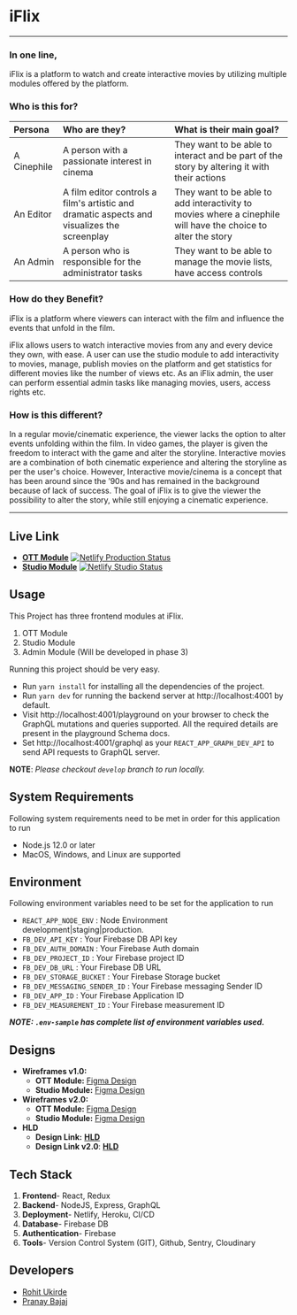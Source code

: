 # **iFlix**

---

### **In one line**,

iFlix is a platform to watch and create interactive movies by utilizing multiple modules offered by the platform.

### **Who is this for?**

| Persona     | Who are they?                                                                               | What is their main goal?                                                                                      |
| :---------- | :------------------------------------------------------------------------------------------ | :------------------------------------------------------------------------------------------------------------ |
| A Cinephile | A person with a passionate interest in cinema                                               | They want to be able to interact and be part of the story by altering it with their actions                   |
| An Editor   | A film editor controls a film's artistic and dramatic aspects and visualizes the screenplay | They want to be able to add interactivity to movies where a cinephile will have the choice to alter the story |
| An Admin    | A person who is responsible for the administrator tasks                                     | They want to be able to manage the movie lists, have access controls                                          |

### **How do they Benefit?**

iFlix is a platform where viewers can interact with the film and influence the events that unfold in the film.

iFlix allows users to watch interactive movies from any and every device they own, with ease. A user can use the studio module to add interactivity to movies, manage, publish movies on the platform and get statistics for different movies like the number of views etc. As an iFlix admin, the user can perform essential admin tasks like managing movies, users, access rights etc.

### **How is this different?**

In a regular movie/cinematic experience, the viewer lacks the option to alter events unfolding within the film. In video games, the player is given the freedom to interact with the game and alter the storyline.
Interactive movies are a combination of both cinematic experience and altering the storyline as per the user's choice. However, Interactive movie/cinema is a concept that has been around since the ’90s and has remained in the background because of lack of success.
The goal of iFlix is to give the viewer the possibility to alter the story, while still enjoying a cinematic experience.

---

## **Live Link**

- **[OTT Module](https://i-flix-develop.netlify.app/)** [![Netlify Production Status](https://api.netlify.com/api/v1/badges/01521a19-5b5e-4fae-9888-6ab2e0a1677f/deploy-status)](https://app.netlify.com/sites/i-flix/deploys)
- **[Studio Module](https://iflix-studio-develop.netlify.app/dashboard)** [![Netlify Studio Status](https://api.netlify.com/api/v1/badges/4ea58d4f-a4db-4ed5-a899-c1fcbcd9f1f8/deploy-status)](https://app.netlify.com/sites/iflix-studio-develop/deploys)

## **Usage**

This Project has three frontend modules at iFlix.
1. OTT Module
2. Studio Module
3. Admin Module (Will be developed in phase 3)

Running this project should be very easy.
- Run `yarn install` for installing all the dependencies of the project.
- Run `yarn dev` for running the backend server at http://localhost:4001 by default.
- Visit http://localhost:4001/playground on your browser to check the GraphQL mutations and queries supported. All the required details are present in the playground  Schema docs.
- Set http://localhost:4001/graphql as your `REACT_APP_GRAPH_DEV_API` to send API requests to GraphQL server.

**NOTE**: _Please checkout `develop` branch to run locally._

## **System Requirements**

Following system requirements need to be met in order for this application to run

- Node.js 12.0 or later
- MacOS, Windows, and Linux are supported

## **Environment**

Following environment variables need to be set for the application to run

- `REACT_APP_NODE_ENV` : Node Environment development|staging|production.
- `FB_DEV_API_KEY` : Your Firebase DB API key
- `FB_DEV_AUTH_DOMAIN` : Your Firebase Auth domain
- `FB_DEV_PROJECT_ID` : Your Firebase project ID
- `FB_DEV_DB_URL` : Your Firebase DB URL
- `FB_DEV_STORAGE_BUCKET` : Your Firebase Storage bucket
- `FB_DEV_MESSAGING_SENDER_ID` : Your Firebase messaging Sender ID
- `FB_DEV_APP_ID` : Your Firebase Application ID
- `FB_DEV_MEASUREMENT_ID` : Your Firebase measurement ID

**_NOTE: `.env-sample` has complete list of environment variables used._**

## **Designs**

- **Wireframes v1.0:**
  - **OTT Module:** [Figma Design](https://www.figma.com/file/ZqlEpB2SEv0VWwJlIixVgG/Movie-Player?node-id=0%3A1)
  - **Studio Module:** [Figma Design](https://www.figma.com/file/xv06ZxCn7zTRTQLx6huBPW/iFlix-Studio?node-id=0%3A1)
- **Wireframes v2.0:**
  - **OTT Module:** [Figma Design](https://www.figma.com/file/l0Ge6E4MYTAEaCjSUuSoL7/iFlix-and-iFlix-Studio?node-id=0%3A1)
  - **Studio Module:** [Figma Design](https://www.figma.com/file/l0Ge6E4MYTAEaCjSUuSoL7/iFlix-and-iFlix-Studio?node-id=520%3A3)
- **HLD**
  - **Design Link:** [**HLD**](https://miro.com/app/board/o9J_l5q5tfs=/)
  - **Design Link v2.0**: [**HLD**](https://miro.com/app/board/o9J_l1VQUnw=/)

## **Tech Stack**

1. **Frontend**- React, Redux
2. **Backend**- NodeJS, Express, GraphQL
3. **Deployment**- Netlify, Heroku, CI/CD
4. **Database**- Firebase DB
5. **Authentication**- Firebase
6. **Tools**- Version Control System (GIT), Github, Sentry, Cloudinary

## **Developers**

- [Rohit Ukirde](https://github.com/ukirderohit)
- [Pranay Bajaj](https://github.com/pranay2401)

